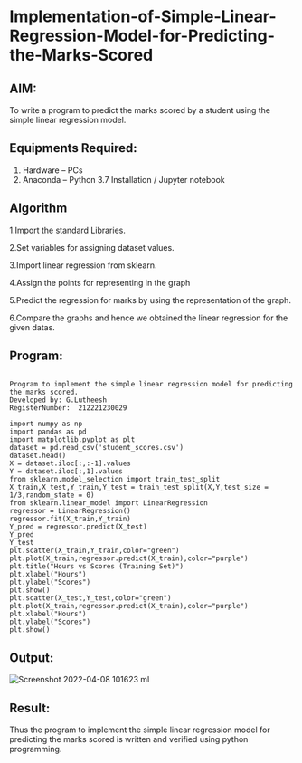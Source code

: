 # Implementation-of-Simple-Linear-Regression-Model-for-Predicting-the-Marks-Scored

## AIM:
To write a program to predict the marks scored by a student using the simple linear regression model.

## Equipments Required:
1. Hardware – PCs
2. Anaconda – Python 3.7 Installation / Jupyter notebook

## Algorithm
1.Import the standard Libraries.

2.Set variables for assigning dataset values.

3.Import linear regression from sklearn.

4.Assign the points for representing in the graph

5.Predict the regression for marks by using the representation of the graph.

6.Compare the graphs and hence we obtained the linear regression for the given datas.
## Program:
```

Program to implement the simple linear regression model for predicting the marks scored.
Developed by: G.Lutheesh
RegisterNumber:  212221230029

```
```
import numpy as np
import pandas as pd
import matplotlib.pyplot as plt
dataset = pd.read_csv('student_scores.csv')
dataset.head()
X = dataset.iloc[:,:-1].values
Y = dataset.iloc[:,1].values
from sklearn.model_selection import train_test_split
X_train,X_test,Y_train,Y_test = train_test_split(X,Y,test_size = 1/3,random_state = 0)
from sklearn.linear_model import LinearRegression
regressor = LinearRegression()
regressor.fit(X_train,Y_train)
Y_pred = regressor.predict(X_test)
Y_pred
Y_test
plt.scatter(X_train,Y_train,color="green")
plt.plot(X_train,regressor.predict(X_train),color="purple")
plt.title("Hours vs Scores (Training Set)")
plt.xlabel("Hours")
plt.ylabel("Scores")
plt.show()
plt.scatter(X_test,Y_test,color="green")
plt.plot(X_train,regressor.predict(X_train),color="purple") 
plt.xlabel("Hours")
plt.ylabel("Scores")
plt.show()
```

## Output:
![Screenshot 2022-04-08 101623 ml](https://github.com/Lutheeshgoparapu/Implementation-of-Simple-Linear-Regression-Model-for-Predicting-the-Marks-Scored/assets/94154531/4236f55b-ca1f-4dcb-b638-0664936cf9d5)


## Result:
Thus the program to implement the simple linear regression model for predicting the marks scored is written and verified using python programming.
